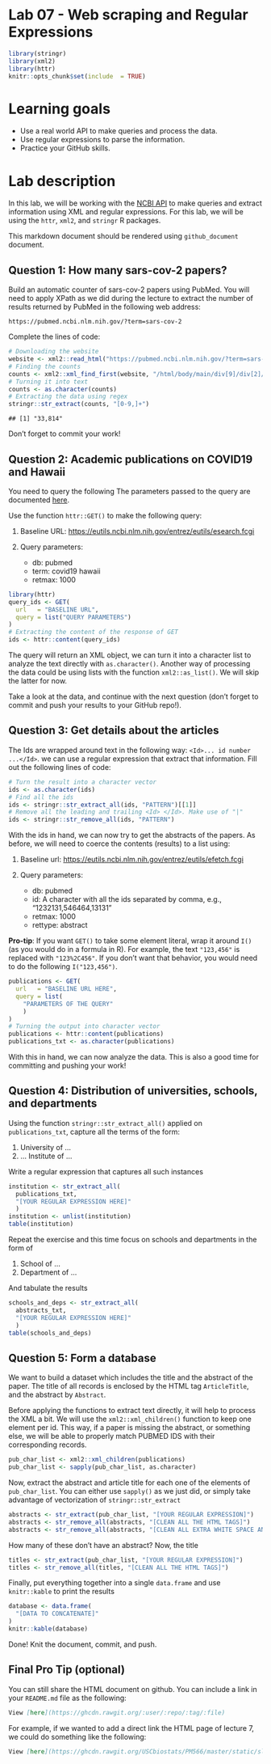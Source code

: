 Lab 07 - Web scraping and Regular Expressions
================

``` r
library(stringr)
library(xml2)
library(httr)
knitr::opts_chunk$set(include  = TRUE)
```

# Learning goals

  - Use a real world API to make queries and process the data.
  - Use regular expressions to parse the information.
  - Practice your GitHub skills.

# Lab description

In this lab, we will be working with the [NCBI
API](https://www.ncbi.nlm.nih.gov/home/develop/api/) to make queries and
extract information using XML and regular expressions. For this lab, we
will be using the `httr`, `xml2`, and `stringr` R packages.

This markdown document should be rendered using `github_document`
document.

## Question 1: How many sars-cov-2 papers?

Build an automatic counter of sars-cov-2 papers using PubMed. You will
need to apply XPath as we did during the lecture to extract the number
of results returned by PubMed in the following web address:

    https://pubmed.ncbi.nlm.nih.gov/?term=sars-cov-2

Complete the lines of code:

``` r
# Downloading the website
website <- xml2::read_html("https://pubmed.ncbi.nlm.nih.gov/?term=sars-cov-2")
# Finding the counts
counts <- xml2::xml_find_first(website, "/html/body/main/div[9]/div[2]/div[2]/div[1]/span")
# Turning it into text
counts <- as.character(counts)
# Extracting the data using regex
stringr::str_extract(counts, "[0-9,]+")
```

    ## [1] "33,814"

Don’t forget to commit your work\!

## Question 2: Academic publications on COVID19 and Hawaii

You need to query the following The parameters passed to the query are
documented [here](https://www.ncbi.nlm.nih.gov/books/NBK25499/).

Use the function `httr::GET()` to make the following query:

1.  Baseline URL:
    <https://eutils.ncbi.nlm.nih.gov/entrez/eutils/esearch.fcgi>

2.  Query parameters:
    
      - db: pubmed
      - term: covid19 hawaii
      - retmax: 1000

<!-- end list -->

``` r
library(httr)
query_ids <- GET(
  url   = "BASELINE URL",
  query = list("QUERY PARAMETERS")
)
# Extracting the content of the response of GET
ids <- httr::content(query_ids)
```

The query will return an XML object, we can turn it into a character
list to analyze the text directly with `as.character()`. Another way of
processing the data could be using lists with the function
`xml2::as_list()`. We will skip the latter for now.

Take a look at the data, and continue with the next question (don’t
forget to commit and push your results to your GitHub repo\!).

## Question 3: Get details about the articles

The Ids are wrapped around text in the following way: `<Id>... id number
...</Id>`. we can use a regular expression that extract that
information. Fill out the following lines of code:

``` r
# Turn the result into a character vector
ids <- as.character(ids)
# Find all the ids 
ids <- stringr::str_extract_all(ids, "PATTERN")[[1]]
# Remove all the leading and trailing <Id> </Id>. Make use of "|"
ids <- stringr::str_remove_all(ids, "PATTERN")
```

With the ids in hand, we can now try to get the abstracts of the papers.
As before, we will need to coerce the contents (results) to a list
using:

1.  Baseline url:
    <https://eutils.ncbi.nlm.nih.gov/entrez/eutils/efetch.fcgi>

2.  Query parameters:
    
      - db: pubmed
      - id: A character with all the ids separated by comma, e.g.,
        “1232131,546464,13131”
      - retmax: 1000
      - rettype: abstract

**Pro-tip**: If you want `GET()` to take some element literal, wrap it
around `I()` (as you would do in a formula in R). For example, the text
`"123,456"` is replaced with `"123%2C456"`. If you don’t want that
behavior, you would need to do the following `I("123,456")`.

``` r
publications <- GET(
  url   = "BASELINE URL HERE",
  query = list(
    "PARAMETERS OF THE QUERY"
    )
)
# Turning the output into character vector
publications <- httr::content(publications)
publications_txt <- as.character(publications)
```

With this in hand, we can now analyze the data. This is also a good time
for committing and pushing your work\!

## Question 4: Distribution of universities, schools, and departments

Using the function `stringr::str_extract_all()` applied on
`publications_txt`, capture all the terms of the form:

1.  University of …
2.  … Institute of …

Write a regular expression that captures all such instances

``` r
institution <- str_extract_all(
  publications_txt,
  "[YOUR REGULAR EXPRESSION HERE]"
  ) 
institution <- unlist(institution)
table(institution)
```

Repeat the exercise and this time focus on schools and departments in
the form of

1.  School of …
2.  Department of …

And tabulate the results

``` r
schools_and_deps <- str_extract_all(
  abstracts_txt,
  "[YOUR REGULAR EXPRESSION HERE]"
  )
table(schools_and_deps)
```

## Question 5: Form a database

We want to build a dataset which includes the title and the abstract of
the paper. The title of all records is enclosed by the HTML tag
`ArticleTitle`, and the abstract by `Abstract`.

Before applying the functions to extract text directly, it will help to
process the XML a bit. We will use the `xml2::xml_children()` function
to keep one element per id. This way, if a paper is missing the
abstract, or something else, we will be able to properly match PUBMED
IDS with their corresponding records.

``` r
pub_char_list <- xml2::xml_children(publications)
pub_char_list <- sapply(pub_char_list, as.character)
```

Now, extract the abstract and article title for each one of the elements
of `pub_char_list`. You can either use `sapply()` as we just did, or
simply take advantage of vectorization of `stringr::str_extract`

``` r
abstracts <- str_extract(pub_char_list, "[YOUR REGULAR EXPRESSION]")
abstracts <- str_remove_all(abstracts, "[CLEAN ALL THE HTML TAGS]")
abstracts <- str_remove_all(abstracts, "[CLEAN ALL EXTRA WHITE SPACE AND NEW LINES]")
```

How many of these don’t have an abstract? Now, the title

``` r
titles <- str_extract(pub_char_list, "[YOUR REGULAR EXPRESSION]")
titles <- str_remove_all(titles, "[CLEAN ALL THE HTML TAGS]")
```

Finally, put everything together into a single `data.frame` and use
`knitr::kable` to print the results

``` r
database <- data.frame(
  "[DATA TO CONCATENATE]"
)
knitr::kable(database)
```

Done\! Knit the document, commit, and push.

## Final Pro Tip (optional)

You can still share the HTML document on github. You can include a link
in your `README.md` file as the following:

``` md
View [here](https://ghcdn.rawgit.org/:user/:repo/:tag/:file)
```

For example, if we wanted to add a direct link the HTML page of lecture
7, we could do something like the
following:

``` md
View [here](https://ghcdn.rawgit.org/USCbiostats/PM566/master/static/slides/07-apis-regex/slides.html)
```
